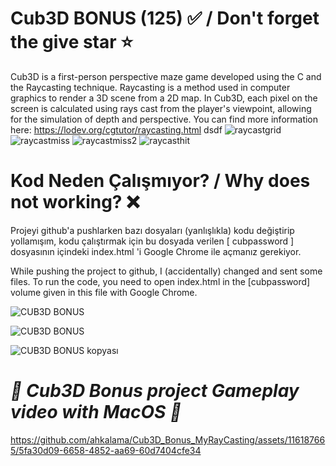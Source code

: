 # Cub3D BONUS (125) ✅ / Don't forget the give star ⭐
 Cub3D is a first-person perspective maze game developed using the C and the Raycasting technique. Raycasting is a method used in computer graphics to render a 3D scene from a 2D map. In Cub3D, each pixel on the screen is calculated using rays cast from the player's viewpoint, allowing for the simulation of depth and perspective. You can find more information here: https://lodev.org/cgtutor/raycasting.html
dsdf
![raycastgrid](https://github.com/ahkalama/Cub3D_Bonus_MyRayCasting/assets/116187665/5c329628-b1ab-4b71-98b3-cf2930374188)
![raycastmiss](https://github.com/ahkalama/Cub3D_Bonus_MyRayCasting/assets/116187665/ab5efa17-49b3-4e1b-ace9-fbc2af959c22)
![raycastmiss2](https://github.com/ahkalama/Cub3D_Bonus_MyRayCasting/assets/116187665/8ac99c11-25af-45e8-92eb-be71bb92757e)
![raycasthit](https://github.com/ahkalama/Cub3D_Bonus_MyRayCasting/assets/116187665/563e11e1-ea42-415c-9f0f-338c0d1d2120)

# Kod Neden Çalışmıyor? / Why does not working? ❌
Projeyi github'a pushlarken bazı dosyaları (yanlışlıkla) kodu değiştirip yollamışım, kodu çalıştırmak için bu dosyada verilen [ cubpassword ] dosyasının içindeki index.html 'i Google Chrome ile açmanız gerekiyor.

While pushing the project to github, I (accidentally) changed and sent some files. To run the code, you need to open index.html in the [cubpassword] volume given in this file with Google Chrome.

![CUB3D BONUS](https://github.com/ahkalama/Cub3D_Bonus_MyRayCasting/assets/116187665/832dd09f-d142-442e-87e7-4534b3466aba)

![CUB3D BONUS](https://github.com/ahkalama/Cub3D_Bonus_MyRayCasting/assets/116187665/94aa0fb3-1fee-4a36-ba40-d2ebe8951238)

![CUB3D BONUS kopyası](https://github.com/ahkalama/Cub3D_Bonus_MyRayCasting/assets/116187665/41974aee-ae11-4908-b3a2-9a7070afcb98)

# _🎃 Cub3D Bonus project Gameplay video with MacOS 🎃_
https://github.com/ahkalama/Cub3D_Bonus_MyRayCasting/assets/116187665/5fa30d09-6658-4852-aa69-60d7404cfe34

